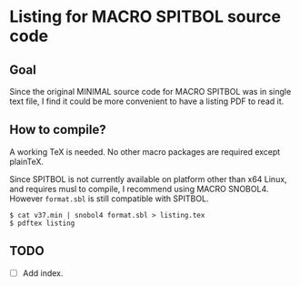 # Listing for MACRO SPITBOL source code

## Goal

Since the original MINIMAL source code for MACRO SPITBOL was in single text
file, I find it could be more convenient to have a listing PDF to read it.

## How to compile?

A working TeX is needed. No other macro packages are required except plainTeX.

Since SPITBOL is not currently available on platform other than x64 Linux, and
requires musl to compile, I recommend using MACRO SNOBOL4. However
`format.sbl` is still compatible with SPITBOL.

```
$ cat v37.min | snobol4 format.sbl > listing.tex
$ pdftex listing
```

## TODO
- [ ] Add index.
